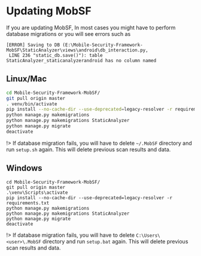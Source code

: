 # Updating MobSF

If you are updating MobSF, In most cases you might have to perform database migrations or you will see errors such as
```
[ERROR] Saving to DB (E:\Mobile-Security-Framework-MobSF\StaticAnalyzer\views\android\db_interaction.py,
 LINE 236 "static_db.save()"): table StaticAnalyzer_staticanalyzerandroid has no column named 
```

## Linux/Mac

```bash
cd Mobile-Security-Framework-MobSF/
git pull origin master
. venv/bin/activate
pip install --no-cache-dir --use-deprecated=legacy-resolver -r requirements.txt
python manage.py makemigrations
python manage.py makemigrations StaticAnalyzer
python manage.py migrate
deactivate
```

!> If database migration fails, you will have to delete `~/.MobSF` directory and run `setup.sh` again. This will delete previous scan results and data.

## Windows

```batch
cd Mobile-Security-Framework-MobSF/
git pull origin master
.\venv\Scripts\activate
pip install --no-cache-dir --use-deprecated=legacy-resolver -r requirements.txt
python manage.py makemigrations
python manage.py makemigrations StaticAnalyzer
python manage.py migrate
deactivate
```
!> If database migration fails, you will have to delete `C:\Users\<user>\.MobSF` directory and run `setup.bat` again. This will delete previous scan results and data.
